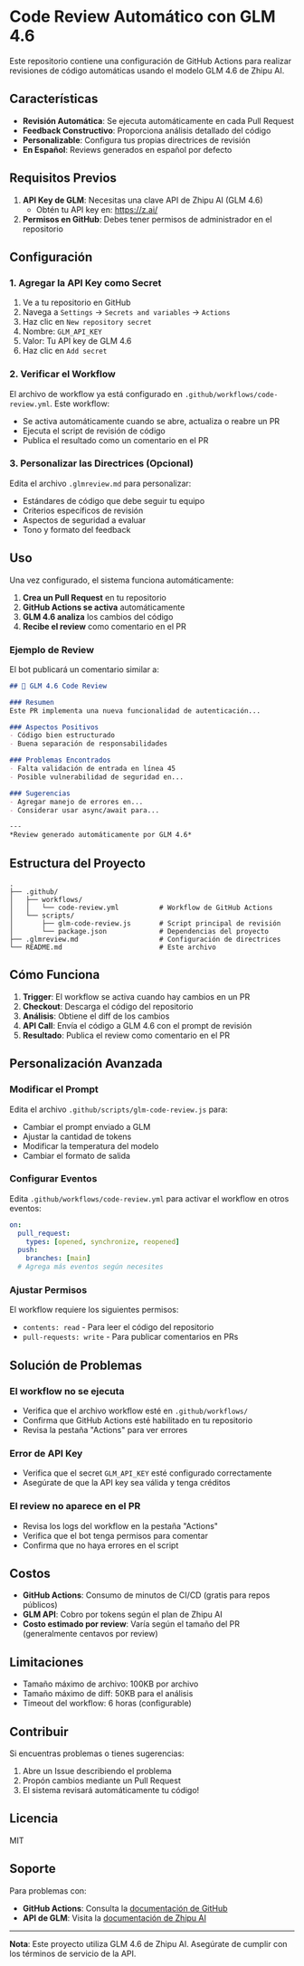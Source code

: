 # Code Review Automático con GLM 4.6

Este repositorio contiene una configuración de GitHub Actions para realizar revisiones de código automáticas usando el modelo GLM 4.6 de Zhipu AI.

## Características

- **Revisión Automática**: Se ejecuta automáticamente en cada Pull Request
- **Feedback Constructivo**: Proporciona análisis detallado del código
- **Personalizable**: Configura tus propias directrices de revisión
- **En Español**: Reviews generados en español por defecto

## Requisitos Previos

1. **API Key de GLM**: Necesitas una clave API de Zhipu AI (GLM 4.6)
   - Obtén tu API key en: https://z.ai/
2. **Permisos en GitHub**: Debes tener permisos de administrador en el repositorio

## Configuración

### 1. Agregar la API Key como Secret

1. Ve a tu repositorio en GitHub
2. Navega a `Settings` → `Secrets and variables` → `Actions`
3. Haz clic en `New repository secret`
4. Nombre: `GLM_API_KEY`
5. Valor: Tu API key de GLM 4.6
6. Haz clic en `Add secret`

### 2. Verificar el Workflow

El archivo de workflow ya está configurado en `.github/workflows/code-review.yml`. Este workflow:

- Se activa automáticamente cuando se abre, actualiza o reabre un PR
- Ejecuta el script de revisión de código
- Publica el resultado como un comentario en el PR

### 3. Personalizar las Directrices (Opcional)

Edita el archivo `.glmreview.md` para personalizar:

- Estándares de código que debe seguir tu equipo
- Criterios específicos de revisión
- Aspectos de seguridad a evaluar
- Tono y formato del feedback

## Uso

Una vez configurado, el sistema funciona automáticamente:

1. **Crea un Pull Request** en tu repositorio
2. **GitHub Actions se activa** automáticamente
3. **GLM 4.6 analiza** los cambios del código
4. **Recibe el review** como comentario en el PR

### Ejemplo de Review

El bot publicará un comentario similar a:

```markdown
## 🤖 GLM 4.6 Code Review

### Resumen
Este PR implementa una nueva funcionalidad de autenticación...

### Aspectos Positivos
- Código bien estructurado
- Buena separación de responsabilidades

### Problemas Encontrados
- Falta validación de entrada en línea 45
- Posible vulnerabilidad de seguridad en...

### Sugerencias
- Agregar manejo de errores en...
- Considerar usar async/await para...

---
*Review generado automáticamente por GLM 4.6*
```

## Estructura del Proyecto

```
.
├── .github/
│   ├── workflows/
│   │   └── code-review.yml          # Workflow de GitHub Actions
│   └── scripts/
│       ├── glm-code-review.js       # Script principal de revisión
│       └── package.json             # Dependencias del proyecto
├── .glmreview.md                    # Configuración de directrices
└── README.md                        # Este archivo
```

## Cómo Funciona

1. **Trigger**: El workflow se activa cuando hay cambios en un PR
2. **Checkout**: Descarga el código del repositorio
3. **Análisis**: Obtiene el diff de los cambios
4. **API Call**: Envía el código a GLM 4.6 con el prompt de revisión
5. **Resultado**: Publica el review como comentario en el PR

## Personalización Avanzada

### Modificar el Prompt

Edita el archivo `.github/scripts/glm-code-review.js` para:

- Cambiar el prompt enviado a GLM
- Ajustar la cantidad de tokens
- Modificar la temperatura del modelo
- Cambiar el formato de salida

### Configurar Eventos

Edita `.github/workflows/code-review.yml` para activar el workflow en otros eventos:

```yaml
on:
  pull_request:
    types: [opened, synchronize, reopened]
  push:
    branches: [main]
  # Agrega más eventos según necesites
```

### Ajustar Permisos

El workflow requiere los siguientes permisos:

- `contents: read` - Para leer el código del repositorio
- `pull-requests: write` - Para publicar comentarios en PRs

## Solución de Problemas

### El workflow no se ejecuta

- Verifica que el archivo workflow esté en `.github/workflows/`
- Confirma que GitHub Actions esté habilitado en tu repositorio
- Revisa la pestaña "Actions" para ver errores

### Error de API Key

- Verifica que el secret `GLM_API_KEY` esté configurado correctamente
- Asegúrate de que la API key sea válida y tenga créditos

### El review no aparece en el PR

- Revisa los logs del workflow en la pestaña "Actions"
- Verifica que el bot tenga permisos para comentar
- Confirma que no haya errores en el script

## Costos

- **GitHub Actions**: Consumo de minutos de CI/CD (gratis para repos públicos)
- **GLM API**: Cobro por tokens según el plan de Zhipu AI
- **Costo estimado por review**: Varía según el tamaño del PR (generalmente centavos por review)

## Limitaciones

- Tamaño máximo de archivo: 100KB por archivo
- Tamaño máximo de diff: 50KB para el análisis
- Timeout del workflow: 6 horas (configurable)

## Contribuir

Si encuentras problemas o tienes sugerencias:

1. Abre un Issue describiendo el problema
2. Propón cambios mediante un Pull Request
3. El sistema revisará automáticamente tu código!

## Licencia

MIT

## Soporte

Para problemas con:
- **GitHub Actions**: Consulta la [documentación de GitHub](https://docs.github.com/actions)
- **API de GLM**: Visita la [documentación de Zhipu AI](https://docs.z.ai/)

---

**Nota**: Este proyecto utiliza GLM 4.6 de Zhipu AI. Asegúrate de cumplir con los términos de servicio de la API.
